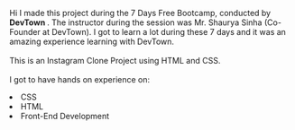 Hi I made this project during the 7 Days Free Bootcamp, conducted by <b> DevTown
</b>.
The instructor during the session was Mr. Shaurya Sinha (Co-Founder at DevTown). I got to
learn a lot during these 7 days and it was an amazing experience learning with DevTown.
<br><br>This is an Instagram Clone Project using HTML and CSS.<br>
<br>I got to have hands on experience on:
<li>CSS
<li>HTML
<li>Front-End Development
